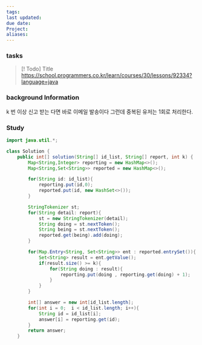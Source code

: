```yaml
---
tags: 
last updated: 
due date: 
Project: 
aliases:
---
```

### tasks

> [! Todo] Title
> https://school.programmers.co.kr/learn/courses/30/lessons/92334?language=java
>
### background Information
k 번 이상 신고 받는 다면 바로 이메일 발송이다 그런데 중복된 유저는 1회로 처리한다.


### Study

~~~java
import java.util.*;

class Solution {
    public int[] solution(String[] id_list, String[] report, int k) {
        Map<String,Integer> reporting = new HashMap<>();
        Map<String,Set<String>> reported = new HashMap<>();

        for(String id: id_list){
            reporting.put(id,0);
            reported.put(id, new HashSet<>());
        }

        StringTokenizer st;
        for(String detail: report){
            st = new StringTokenizer(detail);
            String doing = st.nextToken();
            String being = st.nextToken();
            reported.get(being).add(doing);
        }

        for(Map.Entry<String, Set<String>> ent : reported.entrySet()){
            Set<String> result = ent.getValue();
            if(result.size() >= k){
                for(String doing : result){
                    reporting.put(doing , reporting.get(doing) + 1);
                }
            }
        }

        int[] answer = new int[id_list.length];
        for(int i = 0;  i < id_list.length; i++){
            String id = id_list[i];
            answer[i] = reporting.get(id);
        }
        return answer;
    }
	